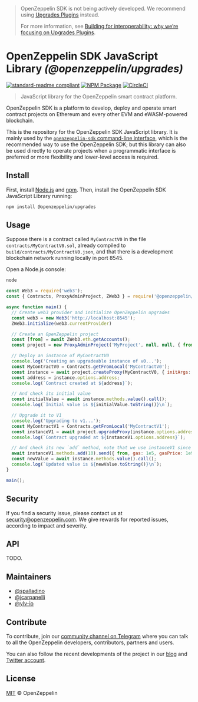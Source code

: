 > OpenZeppelin SDK is not being actively developed. We recommend using [Upgrades Plugins](https://docs.openzeppelin.com/upgrades-plugins/1.x/) instead.
>
> For more information, see [Building for interoperability: why we’re focusing on Upgrades Plugins](https://forum.openzeppelin.com/t/building-for-interoperability-why-we-re-focusing-on-upgrades-plugins/4088).

# OpenZeppelin SDK JavaScript Library _(@openzeppelin/upgrades)_

[![standard-readme compliant](https://img.shields.io/badge/readme%20style-standard-brightgreen.svg)](https://github.com/RichardLitt/standard-readme)
[![NPM Package](https://img.shields.io/npm/v/@openzeppelin/upgrades.svg?style=flat-square)](https://www.npmjs.org/package/@openzeppelin/upgrades)
[![CircleCI](https://circleci.com/gh/OpenZeppelin/openzeppelin-sdk/tree/master.svg?style=shield)](https://circleci.com/gh/OpenZeppelin/openzeppelin-sdk/tree/master)

> JavaScript library for the OpenZeppelin smart contract platform.

OpenZeppelin SDK is a platform to develop, deploy and operate smart contract
projects on Ethereum and every other EVM and eWASM-powered blockchain.

This is the repository for the OpenZeppelin SDK JavaScript library. It is mainly used
by the
[`openzeppelin-sdk` command-line interface](https://github.com/OpenZeppelin/openzeppelin-sdk/tree/master/packages/cli#openzeppelin-sdk-command-line-interface-openzeppelincli),
which is the recommended way to use the OpenZeppelin SDK; but this library can also be
used directly to operate projects when a programmatic interface is
preferred or more flexibility and lower-level access is required.

## Install

First, install [Node.js](http://nodejs.org/) and [npm](https://npmjs.com/).
Then, install the OpenZeppelin SDK JavaScript Library running:

```sh
npm install @openzeppelin/upgrades
```

## Usage

Suppose there is a contract called `MyContractV0` in the file
`contracts/MyContractV0.sol`, already compiled to
`build/contracts/MyContractV0.json`, and that there is a development blockchain
network running locally in port 8545.

Open a Node.js console:

```sh
node
```

```js
const Web3 = require('web3');
const { Contracts, ProxyAdminProject, ZWeb3 } = require('@openzeppelin/upgrades')

async function main() {
  // Create web3 provider and initialize OpenZeppelin upgrades
  const web3 = new Web3('http://localhost:8545');
  ZWeb3.initialize(web3.currentProvider)

  // Create an OpenZeppelin project
  const [from] = await ZWeb3.eth.getAccounts();
  const project = new ProxyAdminProject('MyProject', null, null, { from, gas: 1e6, gasPrice: 1e9 });

  // Deploy an instance of MyContractV0
  console.log('Creating an upgradeable instance of v0...');
  const MyContractV0 = Contracts.getFromLocal('MyContractV0');
  const instance = await project.createProxy(MyContractV0, { initArgs: [42] });
  const address = instance.options.address;
  console.log(`Contract created at ${address}`);

  // And check its initial value
  const initialValue = await instance.methods.value().call();
  console.log(`Initial value is ${initialValue.toString()}\n`);

  // Upgrade it to V1
  console.log('Upgrading to v1...');
  const MyContractV1 = Contracts.getFromLocal('MyContractV1');
  const instanceV1 = await project.upgradeProxy(instance.options.address, MyContractV1);
  console.log(`Contract upgraded at ${instanceV1.options.address}`);

  // And check its new `add` method, note that we use instanceV1 since V0 has no `add` in its ABI
  await instanceV1.methods.add(10).send({ from, gas: 1e5, gasPrice: 1e9 });
  const newValue = await instance.methods.value().call();
  console.log(`Updated value is ${newValue.toString()}\n`);
}

main();
```

## Security

If you find a security issue, please contact us at security@openzeppelin.com. We
give rewards for reported issues, according to impact and severity.

## API

TODO.

## Maintainers

* [@spalladino](https://github.com/spalladino)
* [@jcarpanelli](https://github.com/jcarpanelli)
* [@ylv-io](https://github.com/ylv-io)

## Contribute

To contribute, join our
[community channel on Telegram](https://t.me/zeppelinos) where you can talk to
all the OpenZeppelin developers, contributors, partners and users.

You can also follow the recent developments of the project in our
[blog](https://blog.openzeppelin.com/) and
[Twitter account](https://twitter.com/openzeppelin).

## License

[MIT](LICENSE.md) © OpenZeppelin
